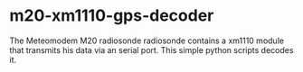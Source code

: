 # m20-xm1110-gps-decoder
The Meteomodem M20 radiosonde radiosonde contains a xm1110 module that transmits his data via an serial port. This simple python scripts decodes it.

